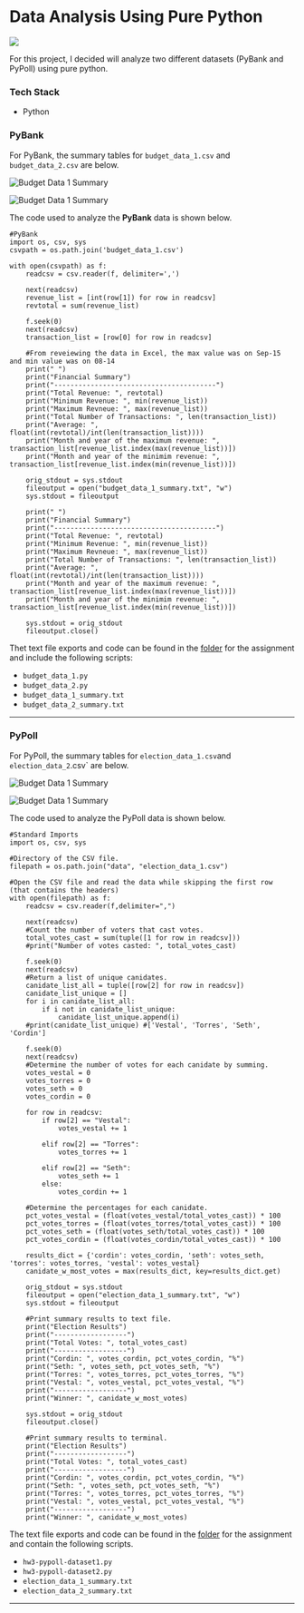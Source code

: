 # Data Analysis Using Pure Python

![](./data/calculator-unsplash.jpg)

For this project, I decided will analyze two different datasets (PyBank and PyPoll) using pure python.

### Tech Stack
* Python

### PyBank

For PyBank, the summary tables for `budget_data_1.csv` and `budget_data_2.csv` are below.

![Budget Data 1 Summary](./PyBank/image1.png)

![Budget Data 1 Summary](./PyBank/image2.png)

The code used to analyze the **PyBank** data is shown below.

```
#PyBank
import os, csv, sys
csvpath = os.path.join('budget_data_1.csv')

with open(csvpath) as f:
    readcsv = csv.reader(f, delimiter=',')

    next(readcsv)
    revenue_list = [int(row[1]) for row in readcsv]
    revtotal = sum(revenue_list)

    f.seek(0)
    next(readcsv)
    transaction_list = [row[0] for row in readcsv]

    #From reveiewing the data in Excel, the max value was on Sep-15 and min value was on 08-14
    print(" ")
    print("Financial Summary")
    print("----------------------------------------")
    print("Total Revenue: ", revtotal)
    print("Minimum Revenue: ", min(revenue_list))
    print("Maximum Revneue: ", max(revenue_list))
    print("Total Number of Transactions: ", len(transaction_list))
    print("Average: ", float(int(revtotal)/int(len(transaction_list))))
    print("Month and year of the maximum revenue: ", transaction_list[revenue_list.index(max(revenue_list))])
    print("Month and year of the minimim revenue: ", transaction_list[revenue_list.index(min(revenue_list))])

    orig_stdout = sys.stdout
    fileoutput = open("budget_data_1_summary.txt", "w")
    sys.stdout = fileoutput

    print(" ")
    print("Financial Summary")
    print("----------------------------------------")
    print("Total Revenue: ", revtotal)
    print("Minimum Revenue: ", min(revenue_list))
    print("Maximum Revneue: ", max(revenue_list))
    print("Total Number of Transactions: ", len(transaction_list))
    print("Average: ", float(int(revtotal)/int(len(transaction_list))))
    print("Month and year of the maximum revenue: ", transaction_list[revenue_list.index(max(revenue_list))])
    print("Month and year of the minimim revenue: ", transaction_list[revenue_list.index(min(revenue_list))])

    sys.stdout = orig_stdout
    fileoutput.close()

```

Thet text file exports and code can be found in the [folder]( https://github.com/grantaguinaldo/python-challenge/tree/master/PyBank) for the assignment and include the following scripts:

+ `budget_data_1.py`
+ `budget_data_2.py`
+ `budget_data_1_summary.txt`
+ `budget_data_2_summary.txt`

***

### PyPoll

For PyPoll, the summary tables for `election_data_1.csv`and `election_data_2`.csv` are below.

![Budget Data 1 Summary](./PyPoll/image1.png)

![Budget Data 1 Summary](./PyPoll/image2.png)

The code used to analyze the PyPoll data is shown below.

```
#Standard Imports
import os, csv, sys

#Directory of the CSV file.
filepath = os.path.join("data", "election_data_1.csv")

#Open the CSV file and read the data while skipping the first row (that contains the headers)
with open(filepath) as f:
    readcsv = csv.reader(f,delimiter=",")

    next(readcsv)
    #Count the number of voters that cast votes.
    total_votes_cast = sum(tuple([1 for row in readcsv]))
    #print("Number of votes casted: ", total_votes_cast)

    f.seek(0)
    next(readcsv)
    #Return a list of unique canidates.
    canidate_list_all = tuple([row[2] for row in readcsv])
    canidate_list_unique = []
    for i in canidate_list_all:
        if i not in canidate_list_unique:
            canidate_list_unique.append(i)
    #print(canidate_list_unique) #['Vestal', 'Torres', 'Seth', 'Cordin']

    f.seek(0)
    next(readcsv)
    #Determine the number of votes for each canidate by summing.
    votes_vestal = 0
    votes_torres = 0
    votes_seth = 0
    votes_cordin = 0

    for row in readcsv:
        if row[2] == "Vestal":
            votes_vestal += 1

        elif row[2] == "Torres":
            votes_torres += 1

        elif row[2] == "Seth":
            votes_seth += 1
        else:
            votes_cordin += 1

    #Determine the percentages for each canidate.
    pct_votes_vestal = (float(votes_vestal/total_votes_cast)) * 100
    pct_votes_torres = (float(votes_torres/total_votes_cast)) * 100
    pct_votes_seth = (float(votes_seth/total_votes_cast)) * 100
    pct_votes_cordin = (float(votes_cordin/total_votes_cast)) * 100

    results_dict = {'cordin': votes_cordin, 'seth': votes_seth, 'torres': votes_torres, 'vestal': votes_vestal}
    canidate_w_most_votes = max(results_dict, key=results_dict.get)

    orig_stdout = sys.stdout
    fileoutput = open("election_data_1_summary.txt", "w")
    sys.stdout = fileoutput

    #Print summary results to text file.
    print("Election Results")
    print("------------------")
    print("Total Votes: ", total_votes_cast)
    print("------------------")
    print("Cordin: ", votes_cordin, pct_votes_cordin, "%")
    print("Seth: ", votes_seth, pct_votes_seth, "%")
    print("Torres: ", votes_torres, pct_votes_torres, "%")
    print("Vestal: ", votes_vestal, pct_votes_vestal, "%")
    print("------------------")
    print("Winner: ", canidate_w_most_votes)

    sys.stdout = orig_stdout
    fileoutput.close()

    #Print summary results to terminal.
    print("Election Results")
    print("------------------")
    print("Total Votes: ", total_votes_cast)
    print("------------------")
    print("Cordin: ", votes_cordin, pct_votes_cordin, "%")
    print("Seth: ", votes_seth, pct_votes_seth, "%")
    print("Torres: ", votes_torres, pct_votes_torres, "%")
    print("Vestal: ", votes_vestal, pct_votes_vestal, "%")
    print("------------------")
    print("Winner: ", canidate_w_most_votes)
```

The text file exports and code can be found in the [folder]( https://github.com/grantaguinaldo/python-challenge/tree/master/PyPoll) for the assignment and contain the following scripts. 

+ `hw3-pypoll-dataset1.py`
+ `hw3-pypoll-dataset2.py`
+ `election_data_1_summary.txt`
+ `election_data_2_summary.txt`

***
